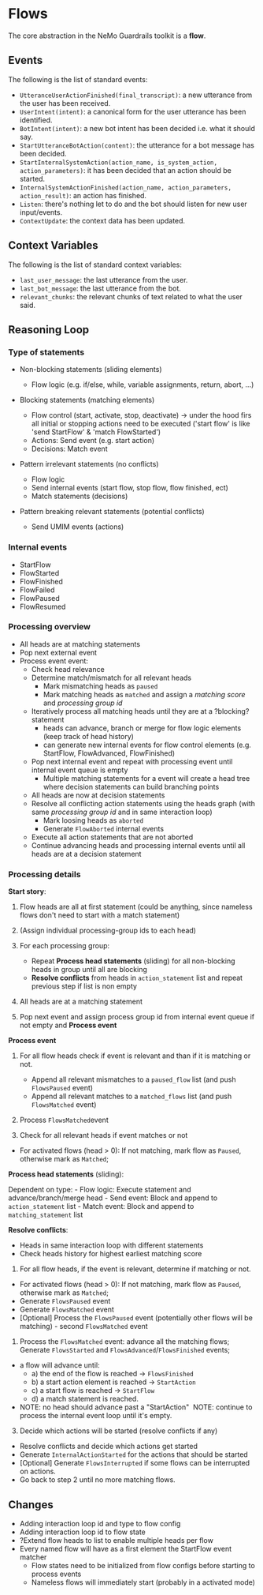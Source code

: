 # Flows

The core abstraction in the NeMo Guardrails toolkit is a **flow**.

## Events

The following is the list of standard events:

- `UtteranceUserActionFinished(final_transcript)`: a new utterance from the user has been received.
- `UserIntent(intent)`: a canonical form for the user utterance has been identified.
- `BotIntent(intent)`: a new bot intent has been decided i.e. what it should say.
- `StartUtteranceBotAction(content)`: the utterance for a bot message has been decided.
- `StartInternalSystemAction(action_name, is_system_action, action_parameters)`: it has been decided that an action should be started.
- `InternalSystemActionFinished(action_name, action_parameters, action_result)`: an action has finished.
- `Listen`: there's nothing let to do and the bot should listen for new user input/events.
- `ContextUpdate`: the context data has been updated.

## Context Variables

The following is the list of standard context variables:

- `last_user_message`: the last utterance from the user.
- `last_bot_message`: the last utterance from the bot.
- `relevant_chunks`: the relevant chunks of text related to what the user said.

## Reasoning Loop

### Type of statements

- Non-blocking statements (sliding elements)
  - Flow logic (e.g. if/else, while, variable assignments, return, abort, ...)
- Blocking statements (matching elements)
  - Flow control (start, activate, stop, deactivate) -> under the hood firs all initial or stopping actions need to be executed ('start flow' is like 'send StartFlow' & 'match FlowStarted')
  - Actions: Send event (e.g. start action)
  - Decisions: Match event

- Pattern irrelevant statements (no conflicts)
  - Flow logic
  - Send internal events (start flow, stop flow, flow finished, ect)
  - Match statements (decisions)
- Pattern breaking relevant statements (potential conflicts)
  - Send UMIM events (actions)

### Internal events

- StartFlow
- FlowStarted
- FlowFinished
- FlowFailed
- FlowPaused
- FlowResumed

### Processing overview

- All heads are at matching statements
- Pop next external event
- Process event event:
  - Check head relevance
  - Determine match/mismatch for all relevant heads
    - Mark mismatching heads as `paused`
    - Mark matching heads as `matched` and assign a *matching score* and *processing group id*
  - Iteratively process all matching heads until they are at a ?blocking? statement
    - heads can advance, branch or merge for flow logic elements (keep track of head history)
    - can generate new internal events for flow control elements (e.g. StartFlow, FlowAdvanced, FlowFinished)
  - Pop next internal event and repeat with processing event until internal event queue is empty
    - Multiple matching statements for a event will create a head tree where decision statements can build branching points
  - All heads are now at decision statements
  - Resolve all conflicting action statements using the heads graph (with same *processing group id* and in same interaction loop)
    - Mark loosing heads as `aborted`
    - Generate `FlowAborted` internal events
  - Execute all action statements that are not aborted
  - Continue advancing heads and processing internal events until all heads are at a decision statement

### Processing details

**Start story**:

1. Flow heads are all at first statement (could be anything, since nameless flows don't need to start with a match statement)
2. (Assign individual processing-group ids to each head)
3. For each processing group:
   - Repeat **Process head statements** (sliding) for all non-blocking heads in group until all are blocking
   - **Resolve conflicts** from heads in `action_statement` list and repeat previous step if list is non empty

4. All heads are at a matching statement
5. Pop next event and assign process group id from internal event queue if not empty and **Process event**

**Process event**

1. For all flow heads check if event is relevant and than if it is matching or not.
   - Append all relevant mismatches to a `paused_flow` list (and push `FlowsPaused` event)
   - Append all relevant matches to a `matched_flows` list (and push `FlowsMatched` event)
2. Process `FlowsMatched`event

3. Check for all relevant heads if event matches or not

- For activated flows (head > 0): If not matching, mark flow as `Paused`, otherwise mark as `Matched`;

**Process head statements** (sliding):

Dependent on type:
    - Flow logic: Execute statement and advance/branch/merge head
    - Send event: Block and append to `action_statement` list
    - Match event: Block and append to `matching_statement` list

**Resolve conflicts**:

- Heads in same interaction loop with different statements
- Check heads history for highest earliest matching score
​

1. For all flow heads, if the event is relevant, determine if matching or not.

- For activated flows (head > 0): If not matching, mark flow as `Paused`, otherwise mark as `Matched`;
- Generate `FlowsPaused` event
- Generate `FlowsMatched` event
- [Optional] Process the `FlowsPaused` event (potentially other flows will be matching) - second `FlowsMatched` event

1. Process the `FlowsMatched` event: advance all the matching flows; Generate `FlowsStarted` and `FlowsAdvanced`/`FlowsFinished` events;

- a flow will advance until:
  - a) the end of the flow is reached -> `FlowsFinished`
  - b) a start action element is reached -> `StartAction`
  - c) a start flow is reached -> `StartFlow`
  - d) a match statement is reached.
- NOTE: no head should advance past a "StartAction"
​
NOTE: continue to process the internal event loop until it's empty.
​

3. Decide which actions will be started (resolve conflicts if any)

- Resolve conflicts and decide which actions get started
- Generate `InternalActionStarted` for the actions that should be started
- [Optional] Generate `FlowsInterrupted` if some flows can be interrupted on actions.
- Go back to step 2 until no more matching flows.

## Changes

- Adding interaction loop id and type to flow config
- Adding interaction loop id to flow state
- ?Extend flow heads to list to enable multiple heads per flow
- Every named flow will have as a first element the StartFlow event matcher
  - Flow states need to be initialized from flow configs before starting to process events
  - Nameless flows will immediately start (probably in a activated mode)
